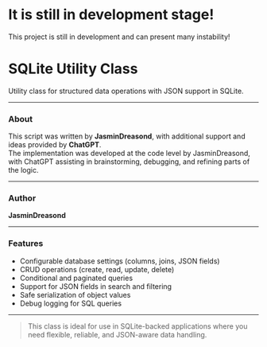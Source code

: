 # It is still in development stage!

This project is still in development and can present many instability!

# SQLite Utility Class

Utility class for structured data operations with JSON support in SQLite.

---

### About

This script was written by **JasminDreasond**, with additional support and ideas provided by **ChatGPT**.  
The implementation was developed at the code level by JasminDreasond, with ChatGPT assisting in brainstorming, debugging, and refining parts of the logic.

---

### Author

**JasminDreasond**

---

### Features

- Configurable database settings (columns, joins, JSON fields)
- CRUD operations (create, read, update, delete)
- Conditional and paginated queries
- Support for JSON fields in search and filtering
- Safe serialization of object values
- Debug logging for SQL queries

---

> This class is ideal for use in SQLite-backed applications where you need flexible, reliable, and JSON-aware data handling.
